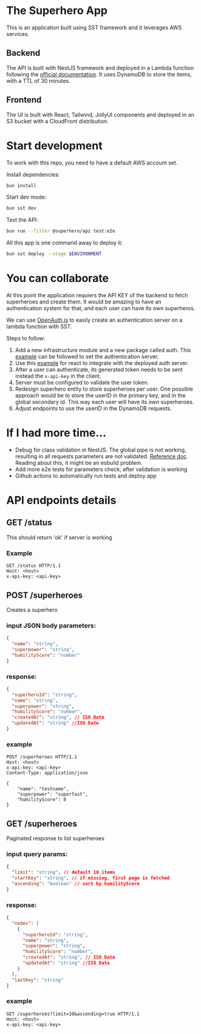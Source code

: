# The Superhero App

This is an application built using SST framework and it leverages AWS services.

## Backend

The API is built with NestJS framework and deployed in a Lambda function following the [official documentation](https://docs.nestjs.com/faq/serverless). It uses DynamoDB to store the items, with a TTL of 30 minutes.

## Frontend

The UI is built with React, Tailwind, JollyUI components and deployed in an S3 bucket with a CloudFront distribution.

# Start development

To work with this repo, you need to have a default AWS account set.

Install dependencies:

```sh
bun install
```

Start dev mode:

```sh
bun sst dev
```

Test the API:

```sh
bun run --filter @superhero/api test:e2e
```

All this app is one command away to deploy it:

```sh
bun sst deploy --stage $ENVIRONMENT
```

# You can collaborate

At this point the application requiers the API KEY of the backend to fetch superheroes and create them. It would be amazing to have an authentication system for that, and each user can have its own superheros.

We can use [OpenAuth.js](https://openauth.js.org/) to easily create an authentication server on a lambda function with SST.

Steps to follow:

1. Add a new infrastructure module and a new package called auth. This [example](https://github.com/openauthjs/openauth/tree/master/examples/issuer/lambda) can be followed to set the authentication server.
2. Use this [example](https://github.com/openauthjs/openauth/tree/master/examples/client/react) for react to integrate with the deployed auth server.
3. After a user can authenticate, its generated token needs to be sent instead the `x-api-key` in the client.
4. Server must be configured to validate the user token.
5. Redesign superhero entity to store superheroes per user. One possible approach would be to store the userID in the primary key, and in the global secondary id. This way each user will have its own superheroes.
6. Adjust endpoints to use the userID in the DynamoDB requests.

# If I had more time...

- Debug for class validation in NestJS. The global pipe is not working, resulting in all requests parameters are not validated.
  [Reference doc](https://docs.nestjs.com/techniques/validation). Reading about this, it might be an esbuild problem.
- Add more e2e tests for parameters check, after validation is working
- Github actions to automatically run tests and deploy app

# API endpoints details

## GET /status

This should return 'ok' if server is working

### Example

```http
GET /status HTTP/1.1
Host: <host>
x-api-key: <api-key>
```

## POST /superheroes

Creates a superhero

### input JSON body parameters:

```json
{
  "name": "string",
  "superpower": "string",
  "humilityScore": "number"
}
```

### response:

```json
{
  "superheroId": "string",
  "name": "string",
  "superpower": "string",
  "humilityScore": "number",
  "createdAt": "string", // ISO Date
  "updatedAt": "string" //ISO Date
}
```

### example

```http
POST /superheroes HTTP/1.1
Host: <host>
x-api-key: <api-key>
Content-Type: application/json

{
    "name": "testname",
    "superpower": "superfast",
    "humilityScore": 8
}
```

## GET /superheroes

Paginated response to list superheroes

### input query params:

```json
{
  "limit": "string", // default 10 items
  "startKey": "string", // if missing, first page is fetched
  "ascending": "boolean" // sort by humilityScore
}
```

### response:

```json
{
  "nodes": [
    {
      "superheroId": "string",
      "name": "string",
      "superpower": "string",
      "humilityScore": "number",
      "createdAt": "string", // ISO Date
      "updatedAt": "string" //ISO Date
    }
  ],
  "lastKey": "string"
}
```

### example

```http
GET /superheroes?limit=10&ascending=true HTTP/1.1
Host: <host>
x-api-key: <api-key>
```
